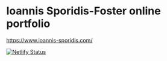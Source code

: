 # Ioannis Sporidis-Foster online portfolio 

https://www.ioannis-sporidis.com/

[![Netlify Status](https://api.netlify.com/api/v1/badges/a33f3766-4f57-48fe-981e-b98d7c448d56/deploy-status)](https://app.netlify.com/sites/modest-visvesvaraya-5faf0b/deploys)
